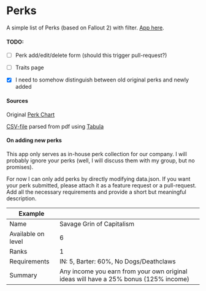 # Perks

A simple list of Perks (based on Fallout 2) with filter. [App here](https://elbahek.github.io/perks).


#### TODO:
- [ ] Perk add/edit/delete form (should this trigger pull-request?)
- [ ] Traits page
- [x] I need to somehow distinguish between old original perks and newly added


#### Sources
Original [Perk Chart](https://github.com/elbahek/perks/blob/develop/supplements/Perk_Chart.pdf)

[CSV-file](https://github.com/elbahek/perks/blob/develop/supplements/tabula-Perk_Chart.csv) parsed from pdf using [Tabula](http://tabula.technology/)


#### On adding new perks
This app only serves as in-house perk collection for our company. I will probably ignore your perks (well, I will discuss them with my group, but no promises).

For now I can only add perks by directly modifying data.json. If you want your perk submitted, please attach it as a feature request or a pull-request.
Add all the necessary requirements and provide a short but meaningful description.

| Example            |                                        |
|--------------------|----------------------------------------|
| Name               | Savage Grin of Capitalism              |
| Available on level | 6                                      |
| Ranks              | 1                                      |
| Requirements       | IN: 5, Barter: 60%, No Dogs/Deathclaws |
| Summary            | Any income you earn from your own original ideas will have a 25% bonus (125% income) |
